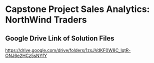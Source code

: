 # Capstone Project Sales Analytics: NorthWind Traders
## Google Drive Link of Solution Files
https://drive.google.com/drive/folders/1zsJVdKF0W8C_IqtR-ONJ6e2HCz5sNYfY
